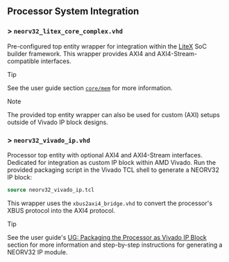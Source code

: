 ## Processor System Integration

### > `neorv32_litex_core_complex.vhd`

Pre-configured top entity wrapper for integration within the [LiteX](https://github.com/enjoy-digital/litex)
SoC builder framework. This wrapper provides AXI4 and AXI4-Stream-compatible interfaces.

> [!TIP]
> See the user guide section [`core/mem`](https://stnolting.github.io/neorv32/ug/#_litex_soc_builder_support)
for more information.

> [!NOTE]
> The provided top entity wrapper can also be used for custom (AXI) setups outside of Vivado IP block designs.


### > `neorv32_vivado_ip.vhd`

Processor top entity with optional AXI4 and AXI4-Stream interfaces. Dedicated for integration as custom
IP block within AMD Vivado. Run the provided packaging script in the Vivado TCL shell to generate a NEORV32
IP block:

```tcl
source neorv32_vivado_ip.tcl
```

This wrapper uses the `xbus2axi4_bridge.vhd` to convert the processor's XBUS protocol into the AXI4 protocol.

> [!TIP]
> See the user guide's [UG: Packaging the Processor as Vivado IP Block](https://stnolting.github.io/neorv32/ug/#_packaging_the_processor_as_vivado_ip_block)
section for more information and step-by-step instructions for generating a NEORV32 IP module.

